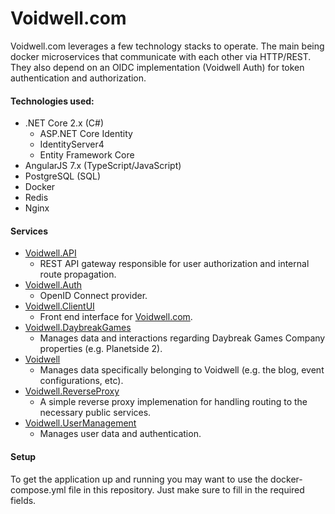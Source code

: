 # Voidwell.com

Voidwell.com leverages a few technology stacks to operate. The main being docker microservices that communicate with each other via HTTP/REST. They also depend on an OIDC implementation (Voidwell Auth) for token authentication and authorization.

#### Technologies used:

* .NET Core 2.x (C#)
  * ASP.NET Core Identity
  * IdentityServer4
  * Entity Framework Core
* AngularJS 7.x (TypeScript/JavaScript)
* PostgreSQL (SQL)
* Docker
* Redis
* Nginx

#### Services

* [Voidwell.API](https://github.com/voidwell/Voidwell.API)
  * REST API gateway responsible for user authorization and internal route propagation.
* [Voidwell.Auth](https://github.com/voidwell/Voidwell.Auth)
  * OpenID Connect provider.
* [Voidwell.ClientUI](https://github.com/voidwell/Voidwell.ClientUI)
  * Front end interface for [Voidwell.com](https://voidwell.com).
* [Voidwell.DaybreakGames](https://github.com/voidwell/Voidwell.DaybreakGames)
  * Manages data and interactions regarding Daybreak Games Company properties (e.g. Planetside 2).
* [Voidwell](https://github.com/lampjaw/Voidwell)
  * Manages data specifically belonging to Voidwell (e.g. the blog, event configurations, etc).
* [Voidwell.ReverseProxy](https://github.com/voidwell/Voidwell.ReverseProxy)
  * A simple reverse proxy implemenation for handling routing to the necessary public services.
* [Voidwell.UserManagement](https://github.com/voidwell/Voidwell.UserManagement)
  * Manages user data and authentication.
  
#### Setup
To get the application up and running you may want to use the docker-compose.yml file in this repository. Just make sure to fill in the required fields.

